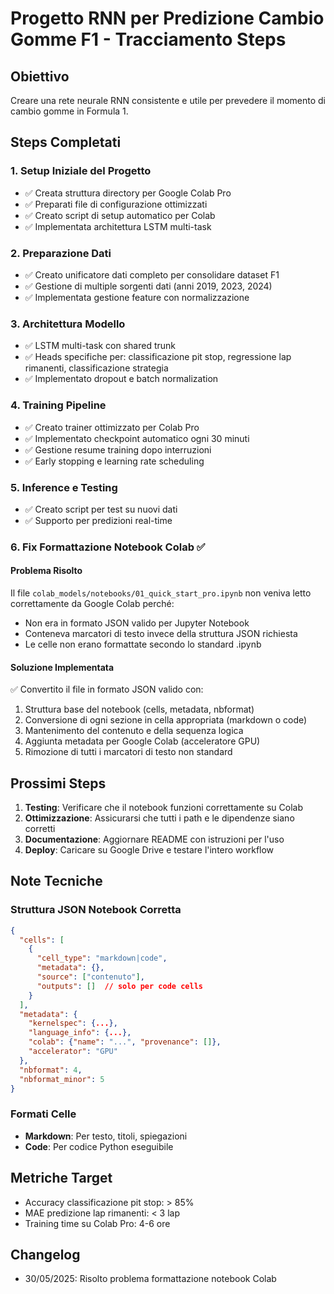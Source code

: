 # Progetto RNN per Predizione Cambio Gomme F1 - Tracciamento Steps

## Obiettivo
Creare una rete neurale RNN consistente e utile per prevedere il momento di cambio gomme in Formula 1.

## Steps Completati

### 1. Setup Iniziale del Progetto
- ✅ Creata struttura directory per Google Colab Pro
- ✅ Preparati file di configurazione ottimizzati
- ✅ Creato script di setup automatico per Colab
- ✅ Implementata architettura LSTM multi-task

### 2. Preparazione Dati
- ✅ Creato unificatore dati completo per consolidare dataset F1
- ✅ Gestione di multiple sorgenti dati (anni 2019, 2023, 2024)
- ✅ Implementata gestione feature con normalizzazione

### 3. Architettura Modello
- ✅ LSTM multi-task con shared trunk
- ✅ Heads specifiche per: classificazione pit stop, regressione lap rimanenti, classificazione strategia
- ✅ Implementato dropout e batch normalization

### 4. Training Pipeline
- ✅ Creato trainer ottimizzato per Colab Pro
- ✅ Implementato checkpoint automatico ogni 30 minuti
- ✅ Gestione resume training dopo interruzioni
- ✅ Early stopping e learning rate scheduling

### 5. Inference e Testing
- ✅ Creato script per test su nuovi dati
- ✅ Supporto per predizioni real-time

### 6. Fix Formattazione Notebook Colab ✅

#### Problema Risolto
Il file `colab_models/notebooks/01_quick_start_pro.ipynb` non veniva letto correttamente da Google Colab perché:
- Non era in formato JSON valido per Jupyter Notebook
- Conteneva marcatori di testo invece della struttura JSON richiesta
- Le celle non erano formattate secondo lo standard .ipynb

#### Soluzione Implementata
✅ Convertito il file in formato JSON valido con:
1. Struttura base del notebook (cells, metadata, nbformat)
2. Conversione di ogni sezione in cella appropriata (markdown o code)
3. Mantenimento del contenuto e della sequenza logica
4. Aggiunta metadata per Google Colab (acceleratore GPU)
5. Rimozione di tutti i marcatori di testo non standard

## Prossimi Steps

1. **Testing**: Verificare che il notebook funzioni correttamente su Colab
2. **Ottimizzazione**: Assicurarsi che tutti i path e le dipendenze siano corretti
3. **Documentazione**: Aggiornare README con istruzioni per l'uso
4. **Deploy**: Caricare su Google Drive e testare l'intero workflow

## Note Tecniche

### Struttura JSON Notebook Corretta
```json
{
  "cells": [
    {
      "cell_type": "markdown|code",
      "metadata": {},
      "source": ["contenuto"],
      "outputs": []  // solo per code cells
    }
  ],
  "metadata": {
    "kernelspec": {...},
    "language_info": {...},
    "colab": {"name": "...", "provenance": []},
    "accelerator": "GPU"
  },
  "nbformat": 4,
  "nbformat_minor": 5
}
```

### Formati Celle
- **Markdown**: Per testo, titoli, spiegazioni
- **Code**: Per codice Python eseguibile

## Metriche Target
- Accuracy classificazione pit stop: > 85%
- MAE predizione lap rimanenti: < 3 lap
- Training time su Colab Pro: 4-6 ore

## Changelog
- 30/05/2025: Risolto problema formattazione notebook Colab
